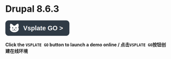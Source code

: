 # Drupal 8.6.3

<a href="https://www.vsplate.com/?docker-compose=https://github.com/vsplate/dcenvs/drupal/8.6.3"><img alt="VSPLATE GO" src="https://raw.githubusercontent.com/vsplate/images/master/vsgo_btn.png" width="200px"></a>

**Click the `VSPLATE GO` button to launch a demo online / 点击`VSPLATE GO`按钮创建在线环境**